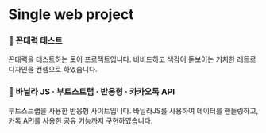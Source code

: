 # Single web project


### 📌 꼰대력 테스트

꼰대력을 테스트하는 토이 프로젝트입니다. 비비드하고 색감이 돋보이는 키치한 레트로 디자인을 컨셉으로 하였습니다.


### 📝 바닐라 JS · 부트스트랩 · 반응형 · 카카오톡 API

부트스트랩을 사용한 반응형 사이트입니다. 바닐라JS를 사용하여 데이터를 핸들링하고, 카톡 API를 사용한 공유 기능까지 구현하였습니다.
